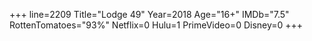 +++
line=2209
Title="Lodge 49"
Year=2018
Age="16+"
IMDb="7.5"
RottenTomatoes="93%"
Netflix=0
Hulu=1
PrimeVideo=0
Disney=0
+++


